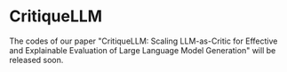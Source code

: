 # CritiqueLLM

The codes of our paper "CritiqueLLM: Scaling LLM-as-Critic for Effective and Explainable Evaluation of Large Language Model Generation" will be released soon.
